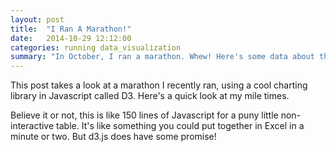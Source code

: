 ```yaml
---
layout: post
title:  "I Ran A Marathon!"
date:   2014-10-29 12:12:00
categories: running data_visualization
summary: "In October, I ran a marathon. Whew! Here's some data about the run, using the D3.js library."
---
```

This post takes a look at a marathon I recently ran, using a cool charting library in Javascript called D3. Here's a quick look at my mile times.

Believe it or not, this is like 150 lines of Javascript for a puny little non-interactive table. It's like something you could put together in Excel in a minute or two. But d3.js does have some promise!

<div id="chart"></div>

<script type="text/javascript">
  var w = $("#chart").width();
  var h = Math.floor(w / 2);

  var marathon = [
  { "mile": 1, "time": '9:22' },
  { "mile": 2, "time": '7:29' },
  { "mile": 3, "time": '7:36' },
  { "mile": 4, "time": '6:55' },
  { "mile": 5, "time": '7:18' },
  { "mile": 6, "time": '6:52' },
  { "mile": 7, "time": '7:14' },
  { "mile": 8, "time": '7:08' },
  { "mile": 9, "time": '7:17' },
  { "mile": 10, "time": '7:01' },
  { "mile": 11, "time": '7:02' },
  { "mile": 12, "time": '7:15' },
  { "mile": 13, "time": '7:08' },
  { "mile": 14, "time": '7:18' },
  { "mile": 15, "time": '7:13' },
  { "mile": 16, "time": '7:26' },
  { "mile": 17, "time": '7:25' },
  { "mile": 18, "time": '7:20' },
  { "mile": 19, "time": '7:25' },
  { "mile": 20, "time": '7:40' },
  { "mile": 21, "time": '7:32' },
  { "mile": 22, "time": '7:52' },
  { "mile": 23, "time": '8:18' },
  { "mile": 24, "time": '7:24' },
  { "mile": 25, "time": '9:09' },
  { "mile": 26, "time": '9:22' },
  { "mile": 27, "time": '8:53' }
  ];

  var dataset = [];

  for (var i = 0; i < marathon.length; i++) {
    var time = marathon[i].time;
    var mins = parseFloat(time.substring(0, time.indexOf(":")));
    var secs = parseFloat(time.substring(time.indexOf(":") + 1)) / 60;
    dataset.push(mins + secs);
  }

  var xScale = d3.scale.ordinal()
  .domain(d3.range(dataset.length))
  .rangeRoundBands([0, w], 0.05);

  var yScale = d3.scale.linear()
  .domain([0, d3.max(dataset)])
  .range([0, h]);

  var svg = d3.select("#chart")
  .append("svg")
  .attr("width", w)
  .attr("height", h);

  svg.selectAll("rect")
  .data(dataset)
  .enter()
  .append("rect")
  .attr("x", function(d, i) {
    return xScale(i);
    })
    .attr("y", function(d) {
      return h - yScale(d);
      })
      .attr("width", xScale.rangeBand())
      .attr("height", function(d) {
        return yScale(d);
        })
        .attr("fill", function(d) {
          return "rgb(0, 0, " + d3.range(dataset.length) + ")";
          });

          svg.selectAll("text")
          .data(dataset)
          .enter()
          .append("text")
          .text(function(d, i) {
            return marathon[i].time;
            })
            .attr("x", function(d, i) {
              return xScale(i) + xScale.rangeBand() / 2;
              })
              .attr("y", function(d) {
                return h - yScale(d) + 14;
                })
                .attr("font-family", "sans-serif")
                .attr("font-size", "11px")
                .attr("fill", "white")
                .attr("text-anchor", "middle");

                d3.select("p")
                .on("click", function() {
                  var numValues = dataset.length;
                  dataset = [];
                  for (var i = 0; i < numValues; i++) {
                    var newNumber = Math.floor(Math.random() * 25);
                    dataset.push(newNumber);
                  }

                  svg.selectAll("rect")
                  .data(dataset)
                  .transition()
                  .delay(function(d, i) {
                    return i / dataset.length * 1000;
                    })
                    .duration(500)
                    .attr("y", function(d) {
                      return h - yScale(d);
                      })
                      .attr("height", function(d) {
                        return yScale(d);
                        })
                        .attr("fill", function(d) {
                          return "rgb(0, 0, " + (d * 10) + ")";
                          });

                          svg.selectAll("text")
                          .data(dataset)
                          .transition()
                          .delay(function(d, i) {
                            return i / dataset.length * 1000;
                            })
                            .duration(500)
                            .text(function(d) {
                              return d;
                              })
                              .attr("y", function(d) {
                                return h - yScale(d) + 14;
                                })
                                });
                              </script>

